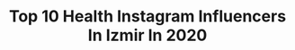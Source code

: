 ---
title: Top 10 Health Instagram Influencers In Izmir In 2020
description: >-
  Find top health Instagram influencers in Izmir in 2020. Most popular hashtags: #izmir #health #istanbul #healthy.
platform: Instagram
profiles:
  - username: "demetkrtas"
    fullname: >-
      
    location: "Turkey"
    followers: 24489
    engagement: 2059
    commentsToLikes: 0.053872
    id: ck9havxlxedcd0j78wf5cu250
    verified: false
    hashtags: "#beaut, #makyajfenomeni, #photoshoots, #nursing"
  - username: "ssemaakbulut"
    fullname: >-
      Sema akbulut
    location: "Turkey"
    followers: 6451
    engagement: 1002
    commentsToLikes: 0.018554
    id: ck8t5erco9wkq0j7871hkqo84
    verified: false
    hashtags: "#smilemore, #hound, #selfies, #reminisce"
  - username: "sevcannmutfagi"
    fullname: >-
      Sevcan Cengiz
    location: "Turkey"
    followers: 20836
    engagement: 466
    commentsToLikes: 0.035216
    id: ck8t83fzziytv0j78pekpauy8
    verified: false
    hashtags: "#pancartur, #izmirbomba, #oreolumagnolia, #magnolia"
  - username: "aslidogruu"
    fullname: >-
      Aslı Doğru
    location: "Turkey"
    followers: 34928
    engagement: 659
    commentsToLikes: 0.035172
    id: ck0ttn38h3fn30i19kfeeljun
    verified: false
    hashtags: "#cekilis, #karadenizs, #otel, #tesettur"
  - username: "nezyagci"
    fullname: >-
      Nez Alin Yagci
    location: "Turkey"
    followers: 63899
    engagement: 198
    commentsToLikes: 0.023550
    id: ck15s8lksbrzn0i1932eip1a6
    verified: false
    hashtags: "#sunset, #plank, #mondaymood, #followersinstagram"
  - username: "tintedtakes"
    fullname: >-
      Nihal
    location: "Turkey"
    followers: 11801
    engagement: 662
    commentsToLikes: 0.033018
    id: ck6tqpby1sxw10j71sizukhs3
    verified: false
    hashtags: "#moody, #lamborghinihuracan, #carporn, #writetotravel"
  - username: "arzuyanardag"
    fullname: >-
      Arzu Yanardağ
    location: "Turkey"
    followers: 48171
    engagement: 192
    commentsToLikes: 0.026166
    id: ck5q7s0z82utv0i11vsrraqko
    verified: false
    hashtags: "#coronavirus, #instadailyphoto, #tutku, #istanbuldayasam"
  - username: "dibaestetik"
    fullname: >-
      Diba Estetik&güzellik
    location: "Turkey"
    followers: 13262
    engagement: 879
    commentsToLikes: 0.001508
    id: ck9ha47wjb2oi0j786aycm7dh
    verified: false
    hashtags: "#nemmaskesi, #koronat, #coronag, #pandemic"
  - username: "dszgn"
    fullname: >-
      Deniz Sezgin
    location: "Turkey"
    followers: 6371
    engagement: 1140
    commentsToLikes: 0.139959
    id: ck9hbt3usibwo0j78r1etvy9n
    verified: false
    hashtags: "#yeni, #visit, #haircolor, #girl"
  - username: "trendyandmom"
    fullname: >-
      TRendyandmom
    location: "Turkey"
    followers: 5928
    engagement: 1948
    commentsToLikes: 0.105129
    id: ck8td979h2ev80j78fee6zget
    verified: false
    hashtags: "#sweat, #hairstyle, #instapict, #lifestyle"
---